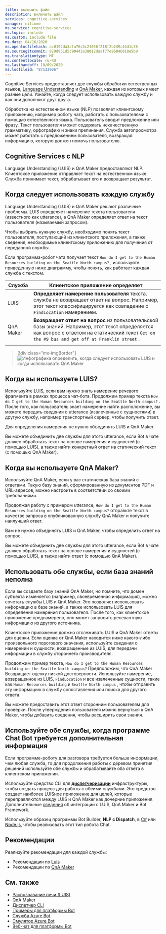 ```yaml
---
title: включить файл
description: включить файл
services: cognitive-services
manager: nitinme
ms.service: cognitive-services
ms.topic: include
ms.custom: include file
ms.date: 04/16/2020
ms.openlocfilehash: ac0192da3afa76c3c21056f218f2b249c44d1c36
ms.sourcegitcommit: 829d951d5c90442a38012daaf77e86046018e5b9
ms.translationtype: MT
ms.contentlocale: ru-RU
ms.lasthandoff: 10/09/2020
ms.locfileid: "87133906"
---
```

Cognitive Services предоставляет две службы обработки естественных языков, [Language Understanding](../luis/what-is-luis.md) и [QnA Maker](../qnamaker/overview/overview.md), каждая из которых имеет разные цели. Узнайте, когда следует использовать каждую службу и как они дополняют друг друга.

Обработка на естественном языке (NLP) позволяет клиентскому приложению, например роботу чата, работать с пользователями с помощью естественного языка. Пользователь вводит предложение или фразу. Текст пользователя может содержать некачественную грамматику, орфографию и знаки препинания. Служба автопросмотра может работать с предложением пользователя, возвращая информацию, которую должен помочь пользователю.

## <a name="cognitive-services-with-nlp"></a>Cognitive Services с NLP

Language Understanding (LUIS) и QnA Maker предоставляют NLP. Клиентское приложение отправляет текст на естественном языке. Служба принимает текст, обрабатывает его и возвращает результат.

## <a name="when-to-use-each-service"></a>Когда следует использовать каждую службу

Language Understanding (LUIS) и QnA Maker решают различные проблемы. LUIS определяет намерение текста пользователя (известного как utterance), а QnA Maker определяет ответ на текст пользователя (называемый запросом).

Чтобы выбрать нужную службу, необходимо понять текст пользователя, поступающий из клиентского приложения, а также сведения, необходимые клиентскому приложению для получения от переданной службы.

Если программа-робот чата получает текст `How do I get to the Human Resources building on the Seattle North campus?` , используйте приведенную ниже диаграмму, чтобы понять, как работает каждая служба с текстом.

|Служба|Клиентское приложение определяет|
|--|--|
|LUIS|**Определяет намерение пользователя** текста. служба не возвращает ответ на вопрос. Например, этот текст классифицируется как совпадение с `FindLocation` намерением.<br>|
|QnA Maker|**Возвращает ответ на вопрос** из пользовательской базы знаний. Например, этот текст определяется как вопрос с ответом на статический текст  `Get on the #9 bus and get off at Franklin street` .|
|||

> [!div class="mx-imgBorder"]
> ![Инфографика определить, когда следует использовать LUIS и когда использовать QnA Maker](./luis-qna-maker-together-decision.png)

## <a name="when-do-you-use-luis"></a>Когда вы используете LUIS?

Используйте LUIS, если вам нужно знать намерение речевого фрагмента в рамках процесса чат-бота. Продолжим пример текста `How do I get to the Human Resources building on the Seattle North campus?` . После того, как пользователь знает намерение найти расположение, вы можете передать сведения о utterance (извлеченные с сущностями) в другую службу, например транспортный сервер, чтобы получить ответ.

Для определения намерения не нужно объединять LUIS и QnA Maker.

Вы можете объединить две службы для этого utterance, если Bot в чате должен обработать текст на основе намерения и сущностей (с помощью LUIS), а также найти конкретный ответ на статический текст (с помощью QnA Maker).

## <a name="when-do-you-use-qna-maker"></a>Когда вы используете QnA Maker?

Используйте QnA Maker, если у вас статическая база знаний с ответами. Такую базу знаний, сформированную из документов PDF и URL-адресов, можно настроить в соответствии со своими требованиями.

Продолжая работу с примером utterance, `How do I get to the Human Resources building on the Seattle North campus?` отправьте текст в качестве запроса в опубликованную службу QnA Maker и получите наилучший ответ.

Вам не нужно объединять LUIS и QnA Maker, чтобы определить ответ на вопрос.

Вы можете объединить две службы для этого utterance, если Bot в чате должен обработать текст на основе намерения и сущностей (с помощью LUIS), а также найти ответ (с помощью QnA Maker).

## <a name="use-both-services-when-your-knowledge-base-is-incomplete"></a>Использовать обе службы, если база знаний неполна

Если вы создаете базу знаний QnA Maker, но помните, что домен субъекта изменяется (например, своевременная информация), можно сочетать службы LUIS и QnA Maker. Это позволяет использовать информацию в базе знаний, а также использовать LUIS для определения намерения пользователя. После того, как клиентское приложение преднамерено, оно может запросить релевантную информацию из другого источника.

Клиентское приложение должно отслеживать LUIS и QnA Maker ответы для оценки. Если оценка от QnA Maker находится ниже какого-либо произвольного порогового значения, используйте сведения о намерении и сущности, возвращенные из LUIS, для передачи информации в службу стороннего производителя.

Продолжим пример текста, `How do I get to the Human Resources building on the Seattle North campus?` Предположим, что QnA Maker Возвращает оценку низкой достоверности. Используйте намерение, возвращенное из LUIS, `FindLocation` и все извлеченные сущности, такие как `Human Resources building` и `Seattle North campus` , чтобы отправить эту информацию в службу сопоставления или поиска для другого ответа.

Вы можете предоставить этот ответ сторонним пользователям для проверки. После утверждения пользователя можно вернуться к QnA Maker, чтобы добавить сведения, чтобы расширить свои знания.

## <a name="use-both-services-when-your-chat-bot-needs-more-information"></a>Используйте обе службы, когда программе Chat Bot требуется дополнительная информация

Если программе-роботу для разговора требуется больше информации, чем любая служба, то для продолжения работы с деревом принятия решений используйте обе службы и обрабатывайте оба ответа в клиентском приложении.

Используйте средство CLI для **[диспетчеризации](https://github.com/Microsoft/botbuilder-tools/tree/master/packages/Dispatch)** инфраструктуры, чтобы создать процесс для работы с обеими службами. Это средство создает наиболее LUISное приложение для целей, которые переправляются между LUIS и QnA Maker как дочерние приложения. Дополнительные [сведения](https://docs.microsoft.com/azure/bot-service/bot-builder-tutorial-dispatch?view=azure-bot-service-4.0&tabs=cs) об интеграции с LUIS, QnA Maker и Bot Framework.

Используйте образец программы Bot Builder, **NLP с Dispatch**, в [C#](https://github.com/microsoft/BotBuilder-Samples/tree/master/samples/csharp_dotnetcore/14.nlp-with-dispatch) или [Node.js](https://github.com/microsoft/BotBuilder-Samples/tree/master/samples/javascript_nodejs/14.nlp-with-dispatch), чтобы реализовать этот тип робота Chat.

## <a name="best-practices"></a>Рекомендации

Реализуйте рекомендации для каждой службы:

* Рекомендации по [Luis](../luis/luis-concept-best-practices.md)
* Рекомендации по [QnA Maker](../qnamaker/concepts/best-practices.md)

## <a name="see-also"></a>См. также

* [Распознавание речи (LUIS)](../luis/what-is-luis.md)
* [QnA Maker](../qnamaker/overview/overview.md)
* [Диспетчер CLI](https://github.com/Microsoft/botbuilder-tools/tree/master/packages/Dispatch)
* [Примеры для платформы Bot](https://github.com/Microsoft/BotBuilder-Samples)
* [Служба Azure Bot](https://docs.microsoft.com/azure/bot-service/bot-service-overview-introduction?view=azure-bot-service-4.0)
* [Эмулятор Azure Bot](https://github.com/Microsoft/BotFramework-Emulator)
* [Веб-чат для платформы Bot](https://github.com/microsoft/BotFramework-WebChat)